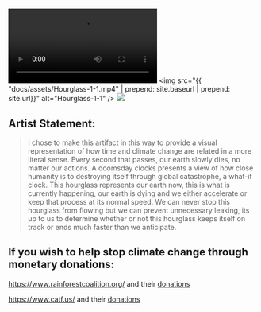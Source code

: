 ## <!-- -->
## <!-- -->
# 
![Rendered Animation](docs/assets/Hourglass-1-1.mp4)
<img src="{{ "docs/assets/Hourglass-1-1.mp4" | prepend: site.baseurl | prepend: site.url}}" alt="Hourglass-1-1" />
<img src='https://github.com/docs/assets/Hourglass-1-1.mp4' />

## Artist Statement:
> I chose to make this artifact in this way to provide a visual representation of how time and climate change are related in a more literal sense. Every second that passes, our earth slowly dies, no matter our actions. A doomsday clocks presents a view of how close humanity is to destroying itself through global catastrophe, a what-if clock. This hourglass represents our earth now, this is what is currently happening, our earth is dying and we either accelerate or keep that process at its normal speed. We can never stop this hourglass from flowing but we can prevent unnecessary leaking, its up to us to determine whether or not this hourglass keeps itself on track or ends much faster than we anticipate. 

## If you wish to help stop climate change through monetary donations: 

https://www.rainforestcoalition.org/ and their [donations](https://www.rainforestcoalition.org/donate/#:~:text=Donation%20Options,%2C%20nonprofit%20(501c3)%20organization)

https://www.catf.us/ and their [donations](https://give.catf.us/give/329616/#!/donation/checkout)
